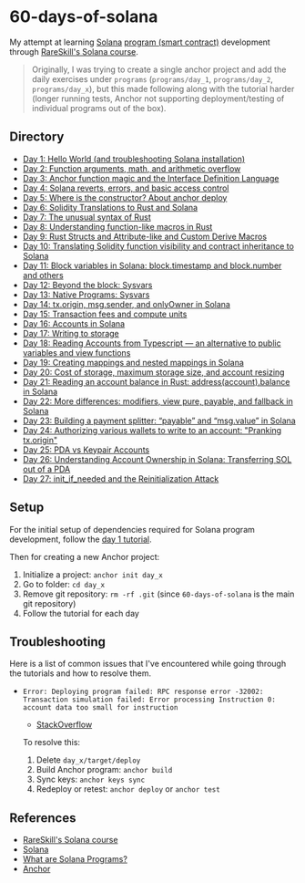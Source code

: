 # 60-days-of-solana

My attempt at learning [Solana](https://solana.com/) [program (smart contract)](https://solana.com/docs/core/programs) development through [RareSkill's Solana course](https://www.rareskills.io/solana-tutorial).

> Originally, I was trying to create a single anchor project and add the daily exercises under `programs` (`programs/day_1`, `programs/day_2`, `programs/day_x`), but this made following along with the tutorial harder (longer running tests, Anchor not supporting deployment/testing of individual programs out of the box).

## Directory

- [Day 1: Hello World (and troubleshooting Solana installation)](day_01/README.md)
- [Day 2: Function arguments, math, and arithmetic overflow](day_02/README.md)
- [Day 3: Anchor function magic and the Interface Definition Language](day_03/README.md)
- [Day 4: Solana reverts, errors, and basic access control](day_04/README.md)
- [Day 5: Where is the constructor? About anchor deploy](day_05/README.md)
- [Day 6: Solidity Translations to Rust and Solana](day_06/README.md)
- [Day 7: The unusual syntax of Rust](day_07/README.md)
- [Day 8: Understanding function-like macros in Rust](day_08/README.md)
- [Day 9: Rust Structs and Attribute-like and Custom Derive Macros](day_09/README.md)
- [Day 10: Translating Solidity function visibility and contract inheritance to Solana](day_10/README.md)
- [Day 11: Block variables in Solana: block.timestamp and block.number and others](day_11/README.md)
- [Day 12: Beyond the block: Sysvars](day_12/README.md)
- [Day 13: Native Programs: Sysvars](day_13/README.md)
- [Day 14: tx.origin, msg.sender, and onlyOwner in Solana](day_14/README.md)
- [Day 15: Transaction fees and compute units](day_15/README.md)
- [Day 16: Accounts in Solana](day_16/README.md)
- [Day 17: Writing to storage](day_17/README.md)
- [Day 18: Reading Accounts from Typescript — an alternative to public variables and view functions](day_18/README.md)
- [Day 19: Creating mappings and nested mappings in Solana](day_19/README.md)
- [Day 20: Cost of storage, maximum storage size, and account resizing](day_20/README.md)
- [Day 21: Reading an account balance in Rust: address(account).balance in Solana](day_21/README.md)
- [Day 22: More differences: modifiers, view pure, payable, and fallback in Solana](day_22/README.md)
- [Day 23: Building a payment splitter: “payable” and “msg.value” in Solana](day_23/README.md)
- [Day 24: Authorizing various wallets to write to an account: "Pranking tx.origin"](day_24/README.md)
- [Day 25: PDA vs Keypair Accounts](day_25/README.md)
- [Day 26: Understanding Account Ownership in Solana: Transferring SOL out of a PDA](day_26/README.md)
- [Day 27: init_if_needed and the Reinitialization Attack](day_27/README.md)

## Setup

For the initial setup of dependencies required for Solana program development, follow the [day 1 tutorial](day_1/README.md).

Then for creating a new Anchor project:

1. Initialize a project: `anchor init day_x`
2. Go to folder: `cd day_x`
3. Remove git repository: `rm -rf .git` (since `60-days-of-solana` is the main git repository)
4. Follow the tutorial for each day

## Troubleshooting

Here is a list of common issues that I've encountered while going through the tutorials and how to resolve them.

- `Error: Deploying program failed: RPC response error -32002: Transaction simulation failed: Error processing Instruction 0: account data too small for instruction`

  - [StackOverflow](https://stackoverflow.com/questions/71267943/solana-deploy-account-data-too-small-for-instruction)

  To resolve this:

  1.  Delete `day_x/target/deploy`
  2.  Build Anchor program: `anchor build`
  3.  Sync keys: `anchor keys sync`
  4.  Redeploy or retest: `anchor deploy` or `anchor test`

## References

- [RareSkill's Solana course](https://www.rareskills.io/solana-tutorial)
- [Solana](https://solana.com/)
- [What are Solana Programs?](https://solana.com/docs/core/programs)
- [Anchor](https://www.anchor-lang.com/)
